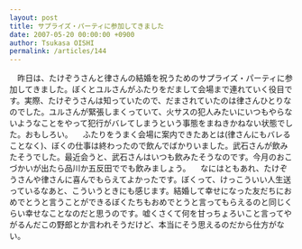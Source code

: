 ```yaml
---
layout: post
title: サプライズ・パーティに参加してきました
date: 2007-05-20 00:00:00 +0900
author: Tsukasa OISHI
permalink: /articles/144
---
```


　昨日は、たけぞうさんと律さんの結婚を祝うためのサプライズ・パーティに参加してきました。ぼくとユルさんがふたりをだまして会場まで連れていく役目です。実際、たけぞうさんは知っていたので、だまされていたのは律さんひとりなのでした。ユルさんが緊張しまくっていて、火サスの犯人みたいにいつもやらないようなことをやって犯行がバレてしまうという事態をまねきかねない状態でした。おもしろい。
　ふたりをうまく会場に案内できたあとは(律さんにもバレることなく)、ぼくの仕事は終わったので飲んでばかりいました。武石さんが飲みたそうでした。最近会うと、武石さんはいつも飲みたそうなのです。今月のおこづかいが出たら品川か五反田ででも飲みましょう。
　なにはともあれ、たけぞうさんや律さんに喜んでもらえてよかったです。ぼくって、けっこういい人生送っているなあと、こういうときにも感じます。結婚して幸せになった友だちにおめでとうと言うことができるぼくたちもおめでとうと言ってもらえるのと同じくらい幸せなことなのだと思うのです。嘘くさくて何を甘っちょろいこと言ってやがるんだこの野郎とか言われそうだけど、本当にそう思えるのだから仕方がない。

